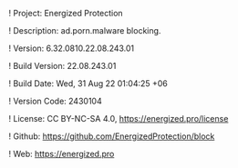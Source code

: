 ! Project: Energized Protection

! Description: ad.porn.malware blocking.

! Version: 6.32.0810.22.08.243.01

! Build Version: 22.08.243.01

! Build Date: Wed, 31 Aug 22 01:04:25 +06

! Version Code: 2430104

! License: CC BY-NC-SA 4.0, https://energized.pro/license

! Github: https://github.com/EnergizedProtection/block

! Web: https://energized.pro
